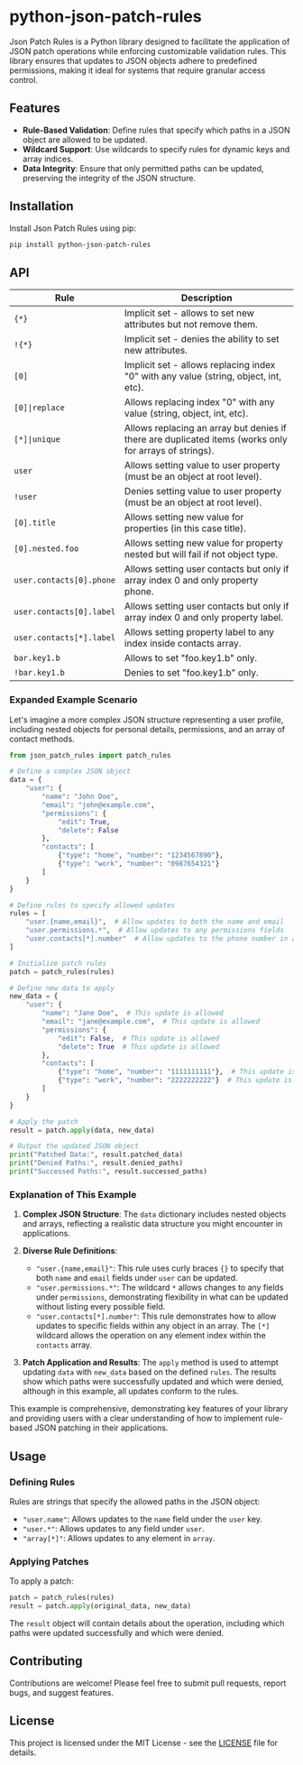 # python-json-patch-rules

Json Patch Rules is a Python library designed to facilitate the application of JSON patch operations while enforcing customizable validation rules. This library ensures that updates to JSON objects adhere to predefined permissions, making it ideal for systems that require granular access control.

## Features

- **Rule-Based Validation**: Define rules that specify which paths in a JSON object are allowed to be updated.
- **Wildcard Support**: Use wildcards to specify rules for dynamic keys and array indices.
- **Data Integrity**: Ensure that only permitted paths can be updated, preserving the integrity of the JSON structure.

## Installation

Install Json Patch Rules using pip:

```bash
pip install python-json-patch-rules
```

## API

| Rule                        | Description                                                                                       |
|-----------------------------|---------------------------------------------------------------------------------------------------|
| `{*}`                       | Implicit set - allows to set new attributes but not remove them.                                  |
| `!{*}`                      | Implicit set - denies the ability to set new attributes.                                          |
| `[0]`                       | Implicit set - allows replacing index "0" with any value (string, object, int, etc).              |
| `[0]\|replace`               | Allows replacing index "0" with any value (string, object, int, etc).                             |
| `[*]\|unique`                | Allows replacing an array but denies if there are duplicated items (works only for arrays of strings). |
| `user`                      | Allows setting value to user property (must be an object at root level).                          |
| `!user`                     | Denies setting value to user property (must be an object at root level).                          |
| `[0].title`                 | Allows setting new value for properties (in this case title).                                     |
| `[0].nested.foo`            | Allows setting new value for property nested but will fail if not object type.                    |
| `user.contacts[0].phone`    | Allows setting user contacts but only if array index 0 and only property phone.                   |
| `user.contacts[0].label`    | Allows setting user contacts but only if array index 0 and only property label.                   |
| `user.contacts[*].label`    | Allows setting property label to any index inside contacts array.                                 |
| `bar.key1.b`                | Allows to set "foo.key1.b" only.                                                                  |
| `!bar.key1.b`               | Denies to set "foo.key1.b" only.                                                                  |


### Expanded Example Scenario

Let's imagine a more complex JSON structure representing a user profile, including nested objects for personal details, permissions, and an array of contact methods.

```python
from json_patch_rules import patch_rules

# Define a complex JSON object
data = {
    "user": {
        "name": "John Doe",
        "email": "john@example.com",
        "permissions": {
            "edit": True,
            "delete": False
        },
        "contacts": [
            {"type": "home", "number": "1234567890"},
            {"type": "work", "number": "0987654321"}
        ]
    }
}

# Define rules to specify allowed updates
rules = [
    "user.{name,email}",  # Allow updates to both the name and email
    "user.permissions.*",  # Allow updates to any permissions fields
    "user.contacts[*].number"  # Allow updates to the phone number in any contact
]

# Initialize patch rules
patch = patch_rules(rules)

# Define new data to apply
new_data = {
    "user": {
        "name": "Jane Doe",  # This update is allowed
        "email": "jane@example.com",  # This update is allowed
        "permissions": {
            "edit": False,  # This update is allowed
            "delete": True  # This update is allowed
        },
        "contacts": [
            {"type": "home", "number": "1111111111"},  # This update is allowed
            {"type": "work", "number": "2222222222"}  # This update is allowed
        ]
    }
}

# Apply the patch
result = patch.apply(data, new_data)

# Output the updated JSON object
print("Patched Data:", result.patched_data)
print("Denied Paths:", result.denied_paths)
print("Successed Paths:", result.successed_paths)
```

### Explanation of This Example

1. **Complex JSON Structure**: The `data` dictionary includes nested objects and arrays, reflecting a realistic data structure you might encounter in applications.

2. **Diverse Rule Definitions**:
   - `"user.{name,email}"`: This rule uses curly braces `{}` to specify that both `name` and `email` fields under `user` can be updated.
   - `"user.permissions.*"`: The wildcard `*` allows changes to any fields under `permissions`, demonstrating flexibility in what can be updated without listing every possible field.
   - `"user.contacts[*].number"`: This rule demonstrates how to allow updates to specific fields within any object in an array. The `[*]` wildcard allows the operation on any element index within the `contacts` array.

3. **Patch Application and Results**: The `apply` method is used to attempt updating `data` with `new_data` based on the defined `rules`. The results show which paths were successfully updated and which were denied, although in this example, all updates conform to the rules.

This example is comprehensive, demonstrating key features of your library and providing users with a clear understanding of how to implement rule-based JSON patching in their applications.


## Usage

### Defining Rules

Rules are strings that specify the allowed paths in the JSON object:

- `"user.name"`: Allows updates to the `name` field under the `user` key.
- `"user.*"`: Allows updates to any field under `user`.
- `"array[*]"`: Allows updates to any element in `array`.

### Applying Patches

To apply a patch:

```python
patch = patch_rules(rules)
result = patch.apply(original_data, new_data)
```

The `result` object will contain details about the operation, including which paths were updated successfully and which were denied.

## Contributing

Contributions are welcome! Please feel free to submit pull requests, report bugs, and suggest features.

## License

This project is licensed under the MIT License - see the [LICENSE](LICENSE) file for details.
